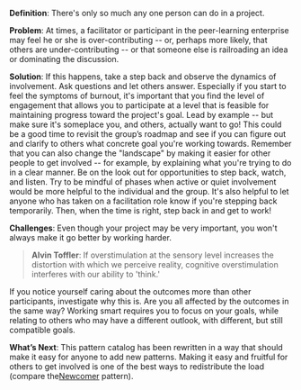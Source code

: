 **Definition**: There's only so much any one person can do in a project.

**Problem**: At times, a facilitator or participant in the peer-learning
enterprise may feel he or she is over-contributing -- or, perhaps more
likely, that others are under-contributing -- or that someone else is
railroading an idea or dominating the discussion.

**Solution**: If this happens, take a step back and observe the dynamics
of involvement. Ask questions and let others answer. Especially if you
start to feel the symptoms of burnout, it's important that you find the
level of engagement that allows you to participate at a level that is
feasible for maintaining progress toward the project's goal. Lead by
example -- but make sure it's someplace you, and others, actually want
to go! This could be a good time to revisit the group’s roadmap and see
if you can figure out and clarify to others what concrete goal you're
working towards. Remember that you can also change the "landscape" by
making it easier for other people to get involved -- for example, by
explaining what you're trying to do in a clear manner. Be on the look
out for opportunities to step back, watch, and listen. Try to be mindful
of phases when active or quiet involvement would be more helpful to the
individual and the group. It's also helpful to let anyone who has taken
on a facilitation role know if you're stepping back temporarily. Then,
when the time is right, step back in and get to work!

**Challenges**: Even though your project may be very important, you
won't always make it go better by working harder.

> **Alvin Toffler**: If overstimulation at the sensory level increases
> the distortion with which we perceive reality, cognitive
> overstimulation interferes with our ability to 'think.'

If you notice yourself caring about the outcomes more than other
participants, investigate why this is. Are you all affected by the
outcomes in the same way? Working smart requires you to focus on your
goals, while relating to others who may have a different outlook, with
different, but still compatible goals.

**What’s Next**: This pattern catalog has been rewritten in a way that
should make it easy for anyone to add new patterns. Making it easy and
fruitful for others to get involved is one of the best ways to
redistribute the load (compare
the[Newcomer](http://peeragogy.org/practice/heuristics/newcomer/)
pattern).
